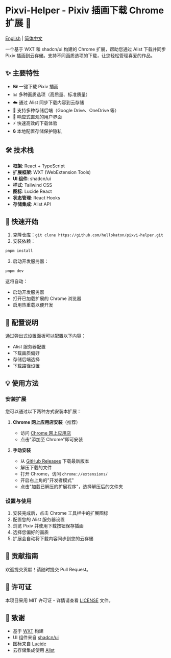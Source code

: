 # Pixvi-Helper - Pixiv 插画下载 Chrome 扩展 🎨

[English](README.md) | [简体中文](README_zh.md)

一个基于 WXT 和 shadcn/ui 构建的 Chrome 扩展，帮助您通过 Alist 下载并同步 Pixiv 插画到云存储。支持不同画质选项的下载，让您轻松管理喜爱的作品。

## ✨ 主要特性

- 🖼️ 一键下载 Pixiv 插画
- 📊 多种画质选项（高质量、标准质量）
- ☁️ 通过 Alist 同步下载内容到云存储
- 💾 支持多种存储后端（Google Drive、OneDrive 等）
- 🎯 响应式直观的用户界面
- ⚡ 快速高效的下载体验
- 🔒 本地配置存储保护隐私

## 🛠️ 技术栈

- **框架**: React + TypeScript
- **扩展框架**: WXT (WebExtension Tools)
- **UI 组件**: shadcn/ui
- **样式**: Tailwind CSS
- **图标**: Lucide React
- **状态管理**: React Hooks
- **存储集成**: Alist API

## 🚀 快速开始

1. 克隆仓库：`git clone https://github.com/hellokaton/pixvi-helper.git`
2. 安装依赖：

```bash
pnpm install
```

3. 启动开发服务器：

```bash
pnpm dev
```

这将自动：

- 启动开发服务器
- 打开已加载扩展的 Chrome 浏览器
- 启用热重载以便开发

## 🔧 配置说明

通过弹出式设置面板可以配置以下内容：

- Alist 服务器配置
- 下载画质偏好
- 存储后端选择
- 下载路径设置

## 💡 使用方法

### 安装扩展

您可以通过以下两种方式安装本扩展：

1. **Chrome 网上应用店安装**（推荐）

   - 访问 [Chrome 网上应用店](https://chrome.google.com/webstore/detail/pixvi-helper/[extension-id])
   - 点击"添加至 Chrome"即可安装

2. **手动安装**
   - 从 [GitHub Releases](https://github.com/hellokaton/pixvi-helper/releases) 下载最新版本
   - 解压下载的文件
   - 打开 Chrome，访问 `chrome://extensions/`
   - 开启右上角的"开发者模式"
   - 点击"加载已解压的扩展程序"，选择解压后的文件夹

### 设置与使用

1. 安装完成后，点击 Chrome 工具栏中的扩展图标
2. 配置您的 Alist 服务器设置
3. 浏览 Pixiv 并使用下载按钮保存插画
4. 选择您偏好的画质
5. 扩展会自动将下载内容同步到您的云存储

## 🤝 贡献指南

欢迎提交贡献！请随时提交 Pull Request。

## 📝 许可证

本项目采用 MIT 许可证 - 详情请查看 [LICENSE](LICENSE) 文件。

## 🙏 致谢

- 基于 [WXT](https://wxt.dev) 构建
- UI 组件来自 [shadcn/ui](https://ui.shadcn.com)
- 图标来自 [Lucide](https://lucide.dev)
- 云存储集成使用 [Alist](https://alist.nn.ci)
